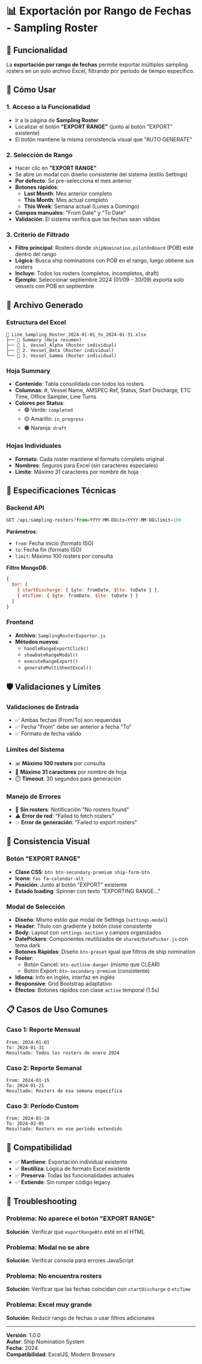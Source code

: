# 📊 Exportación por Rango de Fechas - Sampling Roster

## 🎯 Funcionalidad

La **exportación por rango de fechas** permite exportar múltiples sampling rosters en un solo archivo Excel, filtrando por período de tiempo específico.

## 🚀 Cómo Usar

### 1. Acceso a la Funcionalidad
- Ir a la página de **Sampling Roster**
- Localizar el botón **"EXPORT RANGE"** (junto al botón "EXPORT" existente)
- El botón mantiene la misma consistencia visual que "AUTO GENERATE"

### 2. Selección de Rango
- Hacer clic en **"EXPORT RANGE"**
- Se abre un modal con diseño consistente del sistema (estilo Settings)
- **Por defecto**: Se pre-selecciona el mes anterior
- **Botones rápidos**: 
  - **Last Month**: Mes anterior completo
  - **This Month**: Mes actual completo  
  - **This Week**: Semana actual (Lunes a Domingo)
- **Campos manuales**: "From Date" y "To Date" 
- **Validación**: El sistema verifica que las fechas sean válidas

### 3. Criterio de Filtrado
- **Filtro principal**: Rosters donde `shipNomination.pilotOnBoard` (POB) esté dentro del rango
- **Lógica**: Busca ship nominations con POB en el rango, luego obtiene sus rosters
- **Incluye**: Todos los rosters (completos, incompletos, draft)
- **Ejemplo**: Seleccionar septiembre 2024 (01/09 - 30/09) exporta solo vessels con POB en septiembre

## 📁 Archivo Generado

### Estructura del Excel
```
📁 Line_Sampling_Roster_2024-01-01_to_2024-01-31.xlsx
├── 📄 Summary (Hoja resumen)
├── 📄 1. Vessel_Alpha (Roster individual)
├── 📄 2. Vessel_Beta (Roster individual)
└── 📄 3. Vessel_Gamma (Roster individual)
```

### Hoja Summary
- **Contenido**: Tabla consolidada con todos los rosters
- **Columnas**: #, Vessel Name, AMSPEC Ref, Status, Start Discharge, ETC Time, Office Sampler, Line Turns
- **Colores por Status**:
  - 🟢 Verde: `completed`
  - 🟡 Amarillo: `in_progress`
  - 🟠 Naranja: `draft`

### Hojas Individuales
- **Formato**: Cada roster mantiene el formato completo original
- **Nombres**: Seguros para Excel (sin caracteres especiales)
- **Límite**: Máximo 31 caracteres por nombre de hoja

## 🔧 Especificaciones Técnicas

### Backend API
```javascript
GET /api/sampling-rosters?from=YYYY-MM-DD&to=YYYY-MM-DD&limit=100
```

**Parámetros**:
- `from`: Fecha inicio (formato ISO)
- `to`: Fecha fin (formato ISO) 
- `limit`: Máximo 100 rosters por consulta

**Filtro MongoDB**:
```javascript
{
  $or: [
    { startDischarge: { $gte: fromDate, $lte: toDate } },
    { etcTime: { $gte: fromDate, $lte: toDate } }
  ]
}
```

### Frontend
- **Archivo**: `SamplingRosterExporter.js`
- **Métodos nuevos**:
  - `handleRangeExportClick()`
  - `showDateRangeModal()`
  - `executeRangeExport()`
  - `generateMultiSheetExcel()`

## 🛡️ Validaciones y Límites

### Validaciones de Entrada
- ✅ Ambas fechas (From/To) son requeridas
- ✅ Fecha "From" debe ser anterior a fecha "To"
- ✅ Formato de fecha válido

### Límites del Sistema
- 📊 **Máximo 100 rosters** por consulta
- 📝 **Máximo 31 caracteres** por nombre de hoja
- ⏱️ **Timeout**: 30 segundos para generación

### Manejo de Errores
- 🚫 **Sin rosters**: Notificación "No rosters found"
- ⚠️ **Error de red**: "Failed to fetch rosters"
- 💥 **Error de generación**: "Failed to export rosters"

## 🎨 Consistencia Visual

### Botón "EXPORT RANGE"
- **Clase CSS**: `btn btn-secondary-premium ship-form-btn`
- **Icono**: `fas fa-calendar-alt`
- **Posición**: Junto al botón "EXPORT" existente
- **Estado loading**: Spinner con texto "EXPORTING RANGE..."

### Modal de Selección
- **Diseño**: Mismo estilo que modal de Settings (`settings-modal`)
- **Header**: Título con gradiente y botón close consistente
- **Body**: Layout con `settings-section` y campos organizados
- **DatePickers**: Componentes reutilizados de `shared/DatePicker.js` con tema dark
- **Botones Rápidos**: Diseño `btn-preset` igual que filtros de ship nomination
- **Footer**: 
  - Botón Cancel: `btn-outline-danger` (mismo que CLEAR)
  - Botón Export: `btn-secondary-premium` (consistente)
- **Idioma**: Info en inglés, interfaz en inglés
- **Responsive**: Grid Bootstrap adaptativo
- **Efectos**: Botones rápidos con clase `active` temporal (1.5s)

## 📋 Casos de Uso Comunes

### Caso 1: Reporte Mensual
```
From: 2024-01-01
To: 2024-01-31
Resultado: Todos los rosters de enero 2024
```

### Caso 2: Reporte Semanal
```
From: 2024-01-15
To: 2024-01-21
Resultado: Rosters de esa semana específica
```

### Caso 3: Período Custom
```
From: 2024-01-10
To: 2024-02-05
Resultado: Rosters en ese período extendido
```

## 🔄 Compatibilidad

- ✅ **Mantiene**: Exportación individual existente
- ✅ **Reutiliza**: Lógica de formato Excel existente
- ✅ **Preserva**: Todas las funcionalidades actuales
- ✅ **Extiende**: Sin romper código legacy

## 🐛 Troubleshooting

### Problema: No aparece el botón "EXPORT RANGE"
**Solución**: Verificar que `exportRangeBtn` esté en el HTML

### Problema: Modal no se abre
**Solución**: Verificar consola para errores JavaScript

### Problema: No encuentra rosters
**Solución**: Verificar que las fechas coincidan con `startDischarge` o `etcTime`

### Problema: Excel muy grande
**Solución**: Reducir rango de fechas o usar filtros adicionales

---

**Versión**: 1.0.0  
**Autor**: Ship Nomination System  
**Fecha**: 2024  
**Compatibilidad**: ExcelJS, Modern Browsers
